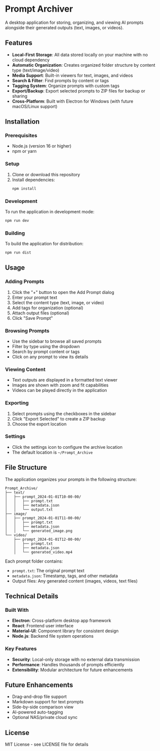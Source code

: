 # Prompt Archiver

A desktop application for storing, organizing, and viewing AI prompts alongside their generated outputs (text, images, or videos).

## Features

- **Local-First Storage**: All data stored locally on your machine with no cloud dependency
- **Automatic Organization**: Creates organized folder structure by content type (text/image/video)
- **Media Support**: Built-in viewers for text, images, and videos
- **Search & Filter**: Find prompts by content or tags
- **Tagging System**: Organize prompts with custom tags
- **Export/Backup**: Export selected prompts to ZIP files for backup or sharing
- **Cross-Platform**: Built with Electron for Windows (with future macOS/Linux support)

## Installation

### Prerequisites
- Node.js (version 16 or higher)
- npm or yarn

### Setup
1. Clone or download this repository
2. Install dependencies:
   ```bash
   npm install
   ```

### Development
To run the application in development mode:
```bash
npm run dev
```

### Building
To build the application for distribution:
```bash
npm run dist
```

## Usage

### Adding Prompts
1. Click the "+" button to open the Add Prompt dialog
2. Enter your prompt text
3. Select the content type (text, image, or video)
4. Add tags for organization (optional)
5. Attach output files (optional)
6. Click "Save Prompt"

### Browsing Prompts
- Use the sidebar to browse all saved prompts
- Filter by type using the dropdown
- Search by prompt content or tags
- Click on any prompt to view its details

### Viewing Content
- Text outputs are displayed in a formatted text viewer
- Images are shown with zoom and fit capabilities
- Videos can be played directly in the application

### Exporting
1. Select prompts using the checkboxes in the sidebar
2. Click "Export Selected" to create a ZIP backup
3. Choose the export location

### Settings
- Click the settings icon to configure the archive location
- The default location is `~/Prompt_Archive`

## File Structure

The application organizes your prompts in the following structure:

```
Prompt_Archive/
├── text/
│   ├── prompt_2024-01-01T10-00-00/
│   │   ├── prompt.txt
│   │   ├── metadata.json
│   │   └── output.txt
├── image/
│   ├── prompt_2024-01-01T11-00-00/
│   │   ├── prompt.txt
│   │   ├── metadata.json
│   │   └── generated_image.png
└── video/
    ├── prompt_2024-01-01T12-00-00/
    │   ├── prompt.txt
    │   ├── metadata.json
    │   └── generated_video.mp4
```

Each prompt folder contains:
- `prompt.txt`: The original prompt text
- `metadata.json`: Timestamp, tags, and other metadata
- Output files: Any generated content (images, videos, text files)

## Technical Details

### Built With
- **Electron**: Cross-platform desktop app framework
- **React**: Frontend user interface
- **Material-UI**: Component library for consistent design
- **Node.js**: Backend file system operations

### Key Features
- **Security**: Local-only storage with no external data transmission
- **Performance**: Handles thousands of prompts efficiently
- **Extensibility**: Modular architecture for future enhancements

## Future Enhancements

- Drag-and-drop file support
- Markdown support for text prompts
- Side-by-side comparison view
- AI-powered auto-tagging
- Optional NAS/private cloud sync

## License

MIT License - see LICENSE file for details